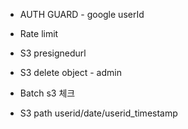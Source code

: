 - AUTH GUARD - google userId
- Rate limit
- S3 presignedurl
- S3 delete object - admin

- Batch s3 체크
- S3 path userid/date/userid_timestamp
